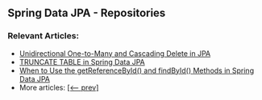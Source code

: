 ## Spring Data JPA - Repositories

### Relevant Articles: 

- [Unidirectional One-to-Many and Cascading Delete in JPA](https://www.baeldung.com/spring-jpa-unidirectional-one-to-many-and-cascading-delete)
- [TRUNCATE TABLE in Spring Data JPA](https://www.baeldung.com/spring-data-jpa-truncate-table)
- [When to Use the getReferenceById() and findById() Methods in Spring Data JPA](https://www.baeldung.com/spring-data-jpa-getreferencebyid-findbyid-methods)
- More articles: [[<-- prev]](../spring-data-jpa-repo-3)
